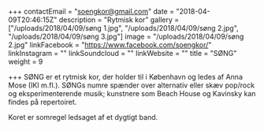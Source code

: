 +++
contactEmail = "soengkor@gmail.com"
date = "2018-04-09T20:46:15Z"
description = "Rytmisk kor"
gallery = ["/uploads/2018/04/09/søng 1.jpg", "/uploads/2018/04/09/søng 2.jpg", "/uploads/2018/04/09/søng 3.jpg"]
image = "/uploads/2018/04/09/søng 2.jpg"
linkFacebook = "https://www.facebook.com/soengkor/"
linkInstagram = ""
linkSoundcloud = ""
linkWebsite = ""
title = "SØNG"
weight = 9

+++
SØNG er et rytmisk kor, der holder til i København og ledes af Anna Mose (IKI m.fl.). SØNGs numre spænder over alternativ eller skæv pop/rock og eksperimenterende musik; kunstnere som Beach House og Kavinsky kan findes på repertoiret. 

Koret er somregel ledsaget af et dygtigt band. 